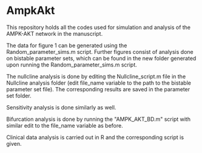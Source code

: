# AmpkAkt

This repository holds all the codes used for simulation and analysis of the AMPK-AKT network in the manuscript.

The data for figure 1 can be generated using the Random_parameter_sims.m script. Further figures consist of analysis done on bistable parameter sets, which can be found in the new folder generated upon running the Random_parameter_sims.m script.

The nullcline analysis is done by editing the Nullcline_script.m file in the Nullcline analysis folder (edit file_name variable to the path to the bistable parameter set file). The corresponding results are saved in the parameter set folder.

Sensitivity analysis is done similarly as well.

Bifurcation analysis is done by running the "AMPK_AKT_BD.m" script with similar edit to the file_name variable as before.

Clinical data analysis is carried out in R and the corresponding script is given.
